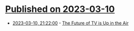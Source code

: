 # [Published on 2023-03-10](index.md)

* [2023-03-10, 21:22:00](https://entertainment.slashdot.org/story/23/03/10/1923202/the-future-of-tv-is-up-in-the-air?utm_source=rss1.0mainlinkanon&utm_medium=feed) - [The Future of TV is Up in the Air](https://entertainment.slashdot.org/story/23/03/10/1923202/the-future-of-tv-is-up-in-the-air?utm_source=rss1.0mainlinkanon&utm_medium=feed)

